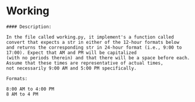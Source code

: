 
# Working

    #### Description:

    In the file called working.py, it implement's a function called convert that expects a str in either of the 12-hour formats below 
    and returns the corresponding str in 24-hour format (i.e., 9:00 to 17:00). Expect that AM and PM will be capitalized 
    (with no periods therein) and that there will be a space before each. Assume that these times are representative of actual times, 
    not necessarily 9:00 AM and 5:00 PM specifically.

    Formats:
    
    8:00 AM to 4:00 PM
    8 AM to 4 PM
    
        